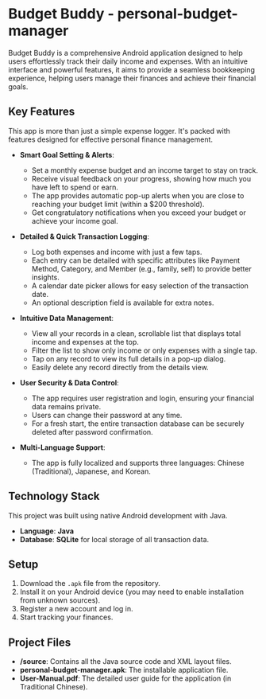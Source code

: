 # Budget Buddy - personal-budget-manager

Budget Buddy is a comprehensive Android application designed to help users effortlessly track their daily income and expenses. With an intuitive interface and powerful features, it aims to provide a seamless bookkeeping experience, helping users manage their finances and achieve their financial goals.

## Key Features

This app is more than just a simple expense logger. It's packed with features designed for effective personal finance management.

* **Smart Goal Setting & Alerts**:
    * Set a monthly expense budget and an income target to stay on track.
    * Receive visual feedback on your progress, showing how much you have left to spend or earn.
    * The app provides automatic pop-up alerts when you are close to reaching your budget limit (within a $200 threshold).
    * Get congratulatory notifications when you exceed your budget or achieve your income goal.

* **Detailed & Quick Transaction Logging**:
    * Log both expenses and income with just a few taps.
    * Each entry can be detailed with specific attributes like Payment Method, Category, and Member (e.g., family, self) to provide better insights.
    * A calendar date picker allows for easy selection of the transaction date.
    * An optional description field is available for extra notes.

* **Intuitive Data Management**:
    * View all your records in a clean, scrollable list that displays total income and expenses at the top.
    * Filter the list to show only income or only expenses with a single tap.
    * Tap on any record to view its full details in a pop-up dialog.
    * Easily delete any record directly from the details view.

* **User Security & Data Control**:
    * The app requires user registration and login, ensuring your financial data remains private.
    * Users can change their password at any time.
    * For a fresh start, the entire transaction database can be securely deleted after password confirmation.

* **Multi-Language Support**:
    * The app is fully localized and supports three languages: Chinese (Traditional), Japanese, and Korean.

##  Technology Stack

This project was built using native Android development with Java.

* **Language**: **Java** 
* **Database**: **SQLite** for local storage of all transaction data.

## Setup
1.  Download the `.apk` file from the repository.
2.  Install it on your Android device (you may need to enable installation from unknown sources).
3.  Register a new account and log in.
4.  Start tracking your finances.

## Project Files

* **/source**: Contains all the Java source code and XML layout files.
* **personal-budget-manager.apk**: The installable application file.
* **User-Manual.pdf**: The detailed user guide for the application (in Traditional Chinese).
